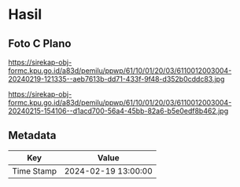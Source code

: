 # Hasil

## Foto C Plano

https://sirekap-obj-formc.kpu.go.id/a83d/pemilu/ppwp/61/10/01/20/03/6110012003004-20240219-121335--aeb7613b-dd71-433f-9f48-d352b0cddc83.jpg

https://sirekap-obj-formc.kpu.go.id/a83d/pemilu/ppwp/61/10/01/20/03/6110012003004-20240215-154106--d1acd700-56a4-45bb-82a6-b5e0edf8b462.jpg


## Metadata

| Key        | Value               |
| ---------- | ------------------- |
| Time Stamp | 2024-02-19 13:00:00 |



